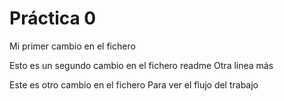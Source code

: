  # Práctica 0

 Mi primer cambio en el fichero

 Esto es un segundo cambio en el fichero readme
 Otra linea más

Este es otro cambio en el fichero
Para ver el flujo del trabajo